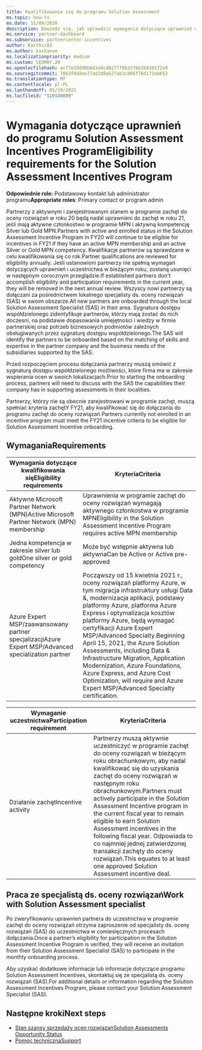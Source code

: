 ```yaml
---
title: Kwalifikowanie się do programu Solution Assessment
ms.topic: how-to
ms.date: 11/09/2020
description: Dowiedz się, jak sprawdzić wymagania dotyczące uprawnień do uczestnictwa w programie Solution Assessment Incentives Programie.
ms.service: partner-dashboard
ms.subservice: partnercenter-incentives
author: Karthic83
ms.author: kashanum
ms.localizationpriority: medium
ms.custom: SEOMAY.20
ms.openlocfilehash: acf7e19d98b6d3a9c48277f0b3276b26816572e8
ms.sourcegitcommit: 7063fdddee77ad2d8e627ab3c806f76d173ab652
ms.translationtype: MT
ms.contentlocale: pl-PL
ms.lasthandoff: 05/19/2021
ms.locfileid: "110148809"
---
```

# <a name="eligibility-requirements-for-the-solution-assessment-incentives-program"></a><span data-ttu-id="e4134-103">Wymagania dotyczące uprawnień do programu Solution Assessment Incentives Program</span><span class="sxs-lookup"><span data-stu-id="e4134-103">Eligibility requirements for the Solution Assessment Incentives Program</span></span>

<span data-ttu-id="e4134-104">**Odpowiednie role:** Podstawowy kontakt lub administrator programu</span><span class="sxs-lookup"><span data-stu-id="e4134-104">**Appropriate roles**: Primary contact or program admin</span></span>

<span data-ttu-id="e4134-105">Partnerzy z aktywnym i zarejestrowanym stanem w programie zachęt do oceny rozwiązań w roku 20 będą nadal uprawnieni do zachęt w roku 21, jeśli mają aktywne członkostwo w programie MPN i aktywną kompetencję Silver lub Gold MPN.</span><span class="sxs-lookup"><span data-stu-id="e4134-105">Partners with active and enrolled status in the Solution Assessment Incentive Program in FY20 will continue to be eligible for incentives in FY21 if they have an active MPN membership and an active Silver or Gold MPN competency.</span></span> <span data-ttu-id="e4134-106">Kwalifikacje partnerów są sprawdzane w celu kwalifikowania się co rok.</span><span class="sxs-lookup"><span data-stu-id="e4134-106">Partner qualifications are reviewed for eligibility annually.</span></span> <span data-ttu-id="e4134-107">Jeśli ustanowioni partnerzy nie spełnią wymagań dotyczących uprawnień i uczestnictwa w bieżącym roku, zostaną usunięci w następnym corocznym przeglądzie.</span><span class="sxs-lookup"><span data-stu-id="e4134-107">If established partners don't accomplish eligibility and participation requirements in the current year, they will be removed in the next annual review.</span></span> <span data-ttu-id="e4134-108">Wszyscy nowi partnerzy są dołączani za pośrednictwem lokalnego specjalisty ds. oceny rozwiązań (SAS) w swoim obszarze.</span><span class="sxs-lookup"><span data-stu-id="e4134-108">All new partners are onboarded through the local Solution Assessment Specialist (SAS) in their area.</span></span> <span data-ttu-id="e4134-109">Sygnatura dostępu współdzielonego zidentyfikuje partnerów, którzy mają zostać do nich doczesni, na podstawie dopasowania umiejętności i wiedzy w firmie partnerskiej oraz potrzeb biznesowych podmiotów zależnych obsługiwanych przez sygnaturę dostępu współdzielonego.</span><span class="sxs-lookup"><span data-stu-id="e4134-109">The SAS will identify the partners to be onboarded based on the matching of skills and expertise in the partner company and the business needs of the subsidiaries supported by the SAS.</span></span>

<span data-ttu-id="e4134-110">Przed rozpoczęciem procesu dołączania partnerzy muszą omówić z sygnaturą dostępu współdzielonego możliwości, które firma ma w zakresie wspierania ocen w swoich lokalizacjach.</span><span class="sxs-lookup"><span data-stu-id="e4134-110">Prior to starting the onboarding process, partners will need to discuss with the SAS the capabilities their company has in supporting assessments in their localities.</span></span>

<span data-ttu-id="e4134-111">Partnerzy, którzy nie są obecnie zarejestrowani w programie zachęt, muszą spełniać kryteria zachętY FY21, aby kwalifikować się do dołączania do programu zachęt do oceny rozwiązań.</span><span class="sxs-lookup"><span data-stu-id="e4134-111">Partners currently not enrolled in an incentive program must meet the FY21 incentive criteria to be eligible for Solution Assessment Incentive onboarding.</span></span>

## <a name="requirements"></a><span data-ttu-id="e4134-112">Wymagania</span><span class="sxs-lookup"><span data-stu-id="e4134-112">Requirements</span></span>

|<span data-ttu-id="e4134-113">**Wymagania dotyczące kwalifikowania się**</span><span class="sxs-lookup"><span data-stu-id="e4134-113">**Eligibility requirements**</span></span>|<span data-ttu-id="e4134-114">**Kryteria**</span><span class="sxs-lookup"><span data-stu-id="e4134-114">**Criteria**</span></span>|
|-----------------------|------------------|
|<span data-ttu-id="e4134-115">Aktywne Microsoft Partner Network (MPN)</span><span class="sxs-lookup"><span data-stu-id="e4134-115">Active Microsoft Partner Network (MPN) membership</span></span>|<span data-ttu-id="e4134-116">Uprawnienia w programie zachęt do oceny rozwiązań wymagają aktywnego członkostwa w programie MPN</span><span class="sxs-lookup"><span data-stu-id="e4134-116">Eligibility in the Solution Assessment Incentive Program requires active MPN membership</span></span>|
|<span data-ttu-id="e4134-117">Jedna kompetencja w zakresie silver lub gold</span><span class="sxs-lookup"><span data-stu-id="e4134-117">One silver or gold competency</span></span>|<span data-ttu-id="e4134-118">Może być wstępnie aktywna lub aktywna</span><span class="sxs-lookup"><span data-stu-id="e4134-118">Can be Active or Active pre-approved</span></span>|
|<span data-ttu-id="e4134-119">Azure Expert MSP/zaawansowany partner specjalizacji</span><span class="sxs-lookup"><span data-stu-id="e4134-119">Azure Expert MSP/Advanced specialization partner</span></span>|<span data-ttu-id="e4134-120">Począwszy od 15 kwietnia 2021 r., oceny rozwiązań platformy Azure, w tym migracja infrastruktury usługi Data &, modernizacja aplikacji, podstawy platformy Azure, platforma Azure Express i optymalizacja kosztów platformy Azure, będą wymagać certyfikacji Azure Expert MSP/Advanced Specialty.</span><span class="sxs-lookup"><span data-stu-id="e4134-120">Beginning April 15, 2021, the Azure Solution Assessments, including Data & Infrastructure Migration, Application Modernization, Azure Foundations, Azure Express, and Azure Cost Optimization, will require and Azure Expert MSP/Advanced Specialty certification.</span></span>|

|<span data-ttu-id="e4134-121">**Wymaganie uczestnictwa**</span><span class="sxs-lookup"><span data-stu-id="e4134-121">**Participation requirement**</span></span>|<span data-ttu-id="e4134-122">**Kryteria**</span><span class="sxs-lookup"><span data-stu-id="e4134-122">**Criteria**</span></span>|
|-------------------------|-------------------------------------|
|<span data-ttu-id="e4134-123">Działanie zachęt</span><span class="sxs-lookup"><span data-stu-id="e4134-123">Incentive activity</span></span>|<span data-ttu-id="e4134-124">Partnerzy muszą aktywnie uczestniczyć w programie zachęt do oceny rozwiązań w bieżącym roku obrachunkowym, aby nadal kwalifikować się do uzyskania zachęt do oceny rozwiązań w następnym roku obrachunkowym.</span><span class="sxs-lookup"><span data-stu-id="e4134-124">Partners must actively participate in the Solution Assessment Incentive program in the current fiscal year to remain eligible to earn Solution Assessment incentives in the following fiscal year.</span></span> <span data-ttu-id="e4134-125">Odpowiada to co najmniej jednej zatwierdzonej transakcji zachęty do oceny rozwiązań.</span><span class="sxs-lookup"><span data-stu-id="e4134-125">This equates to at least one approved Solution Assessment incentive deal.</span></span>|

## <a name="work-with-solution-assessment-specialist"></a><span data-ttu-id="e4134-126">Praca ze specjalistą ds. oceny rozwiązań</span><span class="sxs-lookup"><span data-stu-id="e4134-126">Work with Solution Assessment specialist</span></span>

<span data-ttu-id="e4134-127">Po zweryfikowaniu uprawnień partnera do uczestnictwa w programie zachęt do oceny rozwiązań otrzyma zaproszenie od specjalisty ds. oceny rozwiązań (SAS) do uczestnictwa w comiesięcznych procesach dołączania.</span><span class="sxs-lookup"><span data-stu-id="e4134-127">Once a partner’s eligibility for participation in the Solution Assessment Incentive Program is verified, they will receive an invitation from their Solution Assessment Specialist (SAS) to participate in the monthly onboarding process.</span></span>

<span data-ttu-id="e4134-128">Aby uzyskać dodatkowe informacje lub informacje dotyczące programu Solution Assessment Incentives, skontaktuj się ze specjalistą ds. oceny rozwiązań (SAS).</span><span class="sxs-lookup"><span data-stu-id="e4134-128">For additional details or information regarding the Solution Assessment Incentives Program, please contact your Solution Assessment Specialist (SAS).</span></span>

## <a name="next-steps"></a><span data-ttu-id="e4134-129">Następne kroki</span><span class="sxs-lookup"><span data-stu-id="e4134-129">Next steps</span></span>

- [<span data-ttu-id="e4134-130">Stan szansy sprzedaży ocen rozwiązań</span><span class="sxs-lookup"><span data-stu-id="e4134-130">Solution Assessments Opportunity Status</span></span>](chip-solution-assessment.md)
- [<span data-ttu-id="e4134-131">Pomoc techniczna</span><span class="sxs-lookup"><span data-stu-id="e4134-131">Support</span></span>](report-problems-with-partner-center.md)









